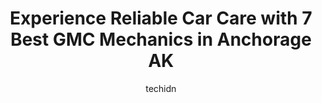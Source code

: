 ---
layout: ampstory
image: https://images.unsplash.com/photo-1533690876270-13b7a3fa7a19?ixlib=rb-4.0.3&ixid=MnwxMjA3fDB8MHxwaG90by1wYWdlfHx8fGVufDB8fHx8&auto=format&fit=crop&w=640&h=853&q=80
author: techidn
featured: false
description: When it comes to maintaining and repairing your vehicle in Anchorage AK, USA, you deserve nothing but the best. Thats why the 7 best GMC Mechanic in the area are here to offer their experti
title: Experience Reliable Car Care with 7 Best GMC Mechanics in Anchorage AK
cover:
   title: Experience Reliable Car Care with 7 Best GMC Mechanics in Anchorage AK
   subtitle: Rickpate
   background: https://images.unsplash.com/photo-1533690876270-13b7a3fa7a19?ixlib=rb-4.0.3&ixid=MnwxMjA3fDB8MHxwaG90by1wYWdlfHx8fGVufDB8fHx8&auto=format&fit=crop&w=640&h=853&q=80

pages: 
 - layout: thirds
   top: <h1>#1 Big Os Automotive</h1>
   bottom: "<p>I really got to test out this 24 breaker bar removing this wheel.  Your wheel installer almost won!  When I called and asked if I could swing by so they could loosen i</p>"
   background: https://www.knot35.com/toplist/wp-content/uploads/2023/06/best-gmc-mechanic-1-in-anchorage-ak-1685838804.jpeg
   backgroundblur: true
 - layout: thirds
   top: <h1>#2 Quality Tune Automotive</h1>
   bottom: "<p>130 E Dowling Rd, Anchorage, AK 99518, United States</p>"
   background: https://www.knot35.com/toplist/wp-content/uploads/2023/06/best-gmc-mechanic-2-in-anchorage-ak-1685838804.jpeg
   cta:
      link: https://www.knot35.com/toplist/experience-reliable-car-care-with-7-best-gmc-mechanics-in-anchorage-ak/
      text: Experience Reliable Car Care with 7 Best GMC Mechanics in Anchorage AK
 - layout: thirds
   top: <h1>#3 Reformed Automotive, LLC</h1>
   bottom: "<p>1939 E 5th Ave, Anchorage, AK 99501, United States</p>"
   background: https://www.knot35.com/toplist/wp-content/uploads/2023/06/best-gmc-mechanic-3-in-anchorage-ak-1685838805.jpeg
   cta:
      link: https://www.knot35.com/toplist/experience-reliable-car-care-with-7-best-gmc-mechanics-in-anchorage-ak/
      text: Experience Reliable Car Care with 7 Best GMC Mechanics in Anchorage AK
 - layout: thirds
   top: <h1>#4 Sand Lake Automotive</h1>
   bottom: "<p>1307 E 74th Ave #4, Anchorage, AK 99518, United States</p>"
   background: https://images.unsplash.com/photo-1632260260864-caf7fde5ec36?ixlib=rb-4.0.3&ixid=MnwxMjA3fDB8MHxwaG90by1wYWdlfHx8fGVufDB8fHx8&auto=format&fit=crop&w=640&h=853&q=80
   cta:
      link: https://www.knot35.com/toplist/experience-reliable-car-care-with-7-best-gmc-mechanics-in-anchorage-ak/
      text: Experience Reliable Car Care with 7 Best GMC Mechanics in Anchorage AK
 - layout: thirds
   top: <h1>#5 Bills Auto Repair</h1>
   bottom: "<p>7127 Old Seward Hwy, Anchorage, AK 99518, United States</p>"
   background: https://images.unsplash.com/photo-1615749413727-825b59a857b5?ixlib=rb-4.0.3&ixid=MnwxMjA3fDB8MHxwaG90by1wYWdlfHx8fGVufDB8fHx8&auto=format&fit=crop&w=640&h=853&q=80
   cta:
      link: https://www.knot35.com/toplist/experience-reliable-car-care-with-7-best-gmc-mechanics-in-anchorage-ak/
      text: Experience Reliable Car Care with 7 Best GMC Mechanics in Anchorage AK
 - layout: thirds
   top: <h1>#6 L and M Motors Inc.</h1>
   bottom: "<p>400 W 53rd Ave, Anchorage, AK 99518, United States</p>"
   background: https://images.unsplash.com/photo-1557672172-298e090bd0f1?ixlib=rb-4.0.3&ixid=MnwxMjA3fDB8MHxwaG90by1wYWdlfHx8fGVufDB8fHx8&auto=format&fit=crop&w=640&h=853&q=80
   cta:
      link: https://www.knot35.com/toplist/experience-reliable-car-care-with-7-best-gmc-mechanics-in-anchorage-ak/
      text: Experience Reliable Car Care with 7 Best GMC Mechanics in Anchorage AK
 - layout: thirds
   top: <h1>#7 Deans Automotive Service Center</h1>
   bottom: "<p>1131 E 7th Ave, Anchorage, AK 99501, United States</p>"
   background: https://images.unsplash.com/photo-1614648718611-0635f29016cb?ixlib=rb-4.0.3&ixid=MnwxMjA3fDB8MHxwaG90by1wYWdlfHx8fGVufDB8fHx8&auto=format&fit=crop&w=640&h=853&q=80
   cta:
      link: https://www.knot35.com/toplist/experience-reliable-car-care-with-7-best-gmc-mechanics-in-anchorage-ak/
      text: Experience Reliable Car Care with 7 Best GMC Mechanics in Anchorage AK
 - layout: thirds
   middle: Continue reading...
   background: https://images.unsplash.com/photo-1620421680010-0766ff230392?ixlib=rb-4.0.3&ixid=MnwxMjA3fDB8MHxwaG90by1wYWdlfHx8fGVufDB8fHx8&auto=format&fit=crop&w=640&h=853&q=80
   cta:
      link: https://www.knot35.com/toplist/experience-reliable-car-care-with-7-best-gmc-mechanics-in-anchorage-ak/
      text: Experience Reliable Car Care with 7 Best GMC Mechanics in Anchorage AK
      
---